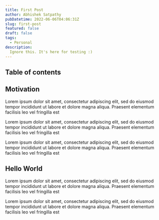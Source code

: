 ```yaml
---
title: First Post
author: Abhishek Satpathy
pubDatetime: 2022-06-06T04:06:31Z
slug: first-post
featured: false
draft: false
tags:
  - Personal
description:
  Ignore this. It's here for testing :)
---
```


## Table of contents

## Motivation

Lorem ipsum dolor sit amet, consectetur adipiscing elit, sed do eiusmod tempor
incididunt ut labore et dolore magna aliqua. Praesent elementum facilisis leo vel
fringilla est

Lorem ipsum dolor sit amet, consectetur adipiscing elit, sed do eiusmod tempor
incididunt ut labore et dolore magna aliqua. Praesent elementum facilisis leo vel
fringilla est

Lorem ipsum dolor sit amet, consectetur adipiscing elit, sed do eiusmod tempor
incididunt ut labore et dolore magna aliqua. Praesent elementum facilisis leo vel
fringilla est

## Hello World

Lorem ipsum dolor sit amet, consectetur adipiscing elit, sed do eiusmod tempor
incididunt ut labore et dolore magna aliqua. Praesent elementum facilisis leo vel
fringilla est

Lorem ipsum dolor sit amet, consectetur adipiscing elit, sed do eiusmod tempor
incididunt ut labore et dolore magna aliqua. Praesent elementum facilisis leo vel
fringilla est


